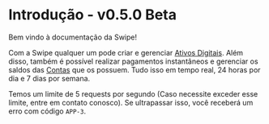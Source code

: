 # Introdução - v0.5.0 Beta

Bem vindo à documentação da Swipe!

Com a Swipe qualquer um pode criar e gerenciar [Ativos Digitais](#ativo). 
Além disso, também é possível realizar pagamentos instantâneos e gerenciar os saldos das [Contas](#conta) que os possuem. 
Tudo isso em tempo real, 24 horas por dia e 7 dias por semana.

<aside class="notice">Temos um limite de 5 requests por segundo (Caso necessite exceder esse limite, entre em contato conosco). Se ultrapassar isso, você receberá um erro com código <code>APP-3</code>.</aside>

